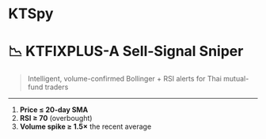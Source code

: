 # KTSpy
# 📉 KTFIXPLUS-A Sell-Signal Sniper  
> Intelligent, volume-confirmed Bollinger + RSI alerts for Thai mutual-fund traders

---

1. **Price ≤ 20-day SMA**  
2. **RSI ≥ 70** (overbought)  
3. **Volume spike ≥ 1.5×** the recent average  
